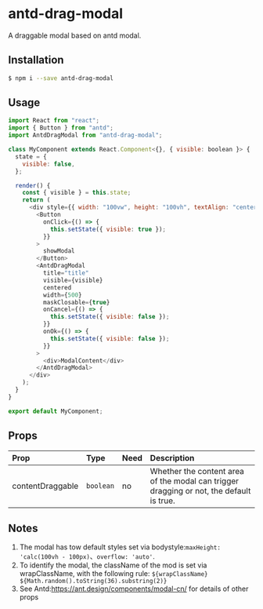 # antd-drag-modal

A draggable modal based on antd modal.

## Installation

```bash
$ npm i --save antd-drag-modal
```

## Usage

```javascript
import React from "react";
import { Button } from "antd";
import AntdDragModal from "antd-drag-modal";

class MyComponent extends React.Component<{}, { visible: boolean }> {
  state = {
    visible: false,
  };

  render() {
    const { visible } = this.state;
    return (
      <div style={{ width: "100vw", height: "100vh", textAlign: "center" }}>
        <Button
          onClick={() => {
            this.setState({ visible: true });
          }}
        >
          showModal
        </Button>
        <AntdDragModal
          title="title"
          visible={visible}
          centered
          width={500}
          maskClosable={true}
          onCancel={() => {
            this.setState({ visible: false });
          }}
          onOk={() => {
            this.setState({ visible: false });
          }}
        >
          <div>ModalContent</div>
        </AntdDragModal>
      </div>
    );
  }
}

export default MyComponent;
```

## Props

| Prop | Type | Need | Description |
|:---|:---|:---|:---|
| contentDraggable | `boolean` | no | Whether the content area of the modal can trigger dragging or not, the default is true. |

## Notes

1. The modal has tow default styles set via bodystyle:`maxHeight: 'calc(100vh - 100px)`、`overflow: 'auto'`.
2. To identify the modal, the className of the mod is set via wrapClassName, with the following rule: `${wrapClassName} ${Math.random().toString(36).substring(2)}`
3. See Antd:https://ant.design/components/modal-cn/ for details of other props
